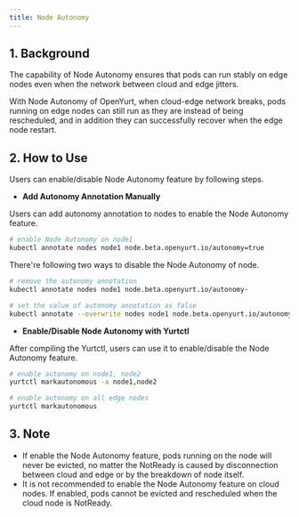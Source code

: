 ```yaml
---
title: Node Autonomy
---
```


## 1. Background

The capability of Node Autonomy ensures that pods can run stably on edge nodes even when the network between cloud and edge jitters.

With Node Autonomy of OpenYurt, when cloud-edge network breaks, pods running on edge nodes can still run as they are instead of being rescheduled, and in addition they can successfully recover when the edge node restart.

## 2. How to Use

Users can enable/disable Node Autonomy feature by following steps.

- **Add Autonomy Annotation Manually**

Users can add autonomy annotation to nodes to enable the Node Autonomy feature.

```bash
# enable Node Autonomy on node1
kubectl annotate nodes node1 node.beta.openyurt.io/autonomy=true
```

There're following two ways to disable the Node Autonomy of node.

```bash
# remove the autonomy annotation
kubectl annotate nodes node1 node.beta.openyurt.io/autonomy-

# set the value of autonomy annotation as false
kubectl annotate --overwrite nodes node1 node.beta.openyurt.io/autonomy=false
```

- **Enable/Disable Node Autonomy with Yurtctl**

After compiling the Yurtctl, users can use it to enable/disable the Node Autonomy feature.

```bash
# enable autonomy on node1, node2
yurtctl markautonomous -a node1,node2

# enable autonomy on all edge nodes
yurtctl markautonomous
```

## 3. Note

- If enable the Node Autonomy feature, pods running on the node will never be evicted, no matter the NotReady is caused by disconnection between cloud and edge or by the breakdown of node itself.
- It is not recommended to enable the Node Autonomy feature on cloud nodes. If enabled, pods cannot be evicted and rescheduled when the cloud node is NotReady.
